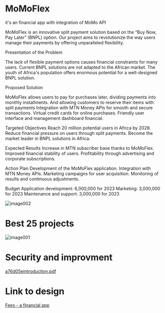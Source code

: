 # MoMoFlex
it's an financial app with integration of MoMo API

MoMoFlex is an innovative split payment solution based on the “Buy Now, Pay Later” (BNPL) option. Our project aims to revolutionize the way users manage their payments by offering unparalleled flexibility.

Presentation of the Problem

The lack of flexible payment options causes financial constraints for many users. Current BNPL solutions are not adapted to the African market. The youth of Africa's population offers enormous potential for a well-designed BNPL solution.

Proposed Solution

MoMoFlex allows users to pay for purchases later, dividing payments into monthly installments. And allowing customers to reserve their items with split payments Integration with MTN Money APIs for smooth and secure transactions. Virtual credit cards for online purchases. Friendly user interface and management dashboard financial.

 Targeted Objectives Reach 20 million potential users in Africa by 2028. Reduce financial pressure on users through split payments. Become the market leader in BNPL solutions in Africa.

 Expected Results Increase in MTN subscriber base thanks to MoMoFlex. Improved financial stability of users. Profitability through advertising and corporate subscriptions.

 Action Plan Development of the MoMoFlex application. Integration with MTN Money APIs. Marketing campaigns for user acquisition. Monitoring of results and continuous adjustments.

 Budget Application development: 6,000,000 for 2023 Marketing: 3,000,000 for 2023 Maintenance and support: 3,000,000 for 2023

![image002](https://github.com/user-attachments/assets/12b70284-6f2a-4b5a-b300-1abba6086c12)

# Best 25 projects 

![image001](https://github.com/user-attachments/assets/bf9f0a88-c3ad-46f9-b205-a0ced5cd85db)

# Security and improvment
[a76d05eintroduction.pdf](https://github.com/user-attachments/files/16828771/a76d05eintroduction.pdf)


# Link to design 

[Fees - a financial app](https://www.figma.com/design/NLkXjb0uxXZNC9WWhXc9Th/MoMoFLEX---Transactional-Apps?node-id=424-1775&node-type=CANVAS&t=qWAYxxGKnDcUAh8l-0)

